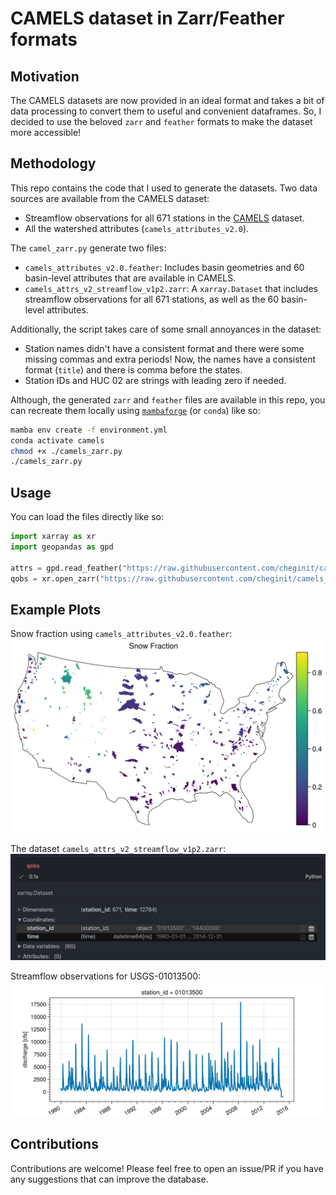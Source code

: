 # CAMELS dataset in Zarr/Feather formats

## Motivation

The CAMELS datasets are now provided in an ideal format and takes
a bit of data processing to convert them to useful and convenient
dataframes. So, I decided to use the beloved `zarr` and `feather`
formats to make the dataset more accessible!

## Methodology

This repo contains the code that I used to generate the datasets.
Two data sources are available from the CAMELS dataset:

- Streamflow observations for all 671 stations in the
  [CAMELS](https://ral.ucar.edu/solutions/products/camels) dataset.
- All the watershed attributes (`camels_attributes_v2.0`).

The `camel_zarr.py` generate two files:

- `camels_attributes_v2.0.feather`: Includes basin geometries and 60
  basin-level attributes that are available in CAMELS.
- `camels_attrs_v2_streamflow_v1p2.zarr`: A `xarray.Dataset`
  that includes streamflow observations for all 671 stations, as well
  as the 60 basin-level attributes.

Additionally, the script takes care of some small annoyances in the dataset:

- Station names didn't have a consistent format and there were some missing
  commas and extra periods! Now, the names have a consistent format (`title`)
  and there is comma before the states.
- Station IDs and HUC 02 are strings with leading zero if needed.

Although, the generated `zarr` and `feather` files are available in this repo,
you can recreate them locally using
[`mambaforge`](https://github.com/conda-forge/miniforge/) (or `conda`) like so:

```bash
mamba env create -f environment.yml
conda activate camels
chmod +x ./camels_zarr.py
./camels_zarr.py
```

## Usage

You can load the files directly like so:

```python
import xarray as xr
import geopandas as gpd

attrs = gpd.read_feather("https://raw.githubusercontent.com/cheginit/camels_zarr/main/camels_attributes_v2.0.feather")
qobs = xr.open_zarr("https://raw.githubusercontent.com/cheginit/camels_zarr/main/camels_attrs_v2_streamflow_v1p2.zarr")
```

## Example Plots

Snow fraction using `camels_attributes_v2.0.feather`:
![camels_snow_fraction](plots/camels_snow_fraction.png)

The dataset `camels_attrs_v2_streamflow_v1p2.zarr`:
![dataset](plots/dataset.png)

Streamflow observations for USGS-01013500:
![qobs_01013500](plots/qobs_01013500.png)

## Contributions

Contributions are welcome! Please feel free to open an issue/PR if you
have any suggestions that can improve the database.